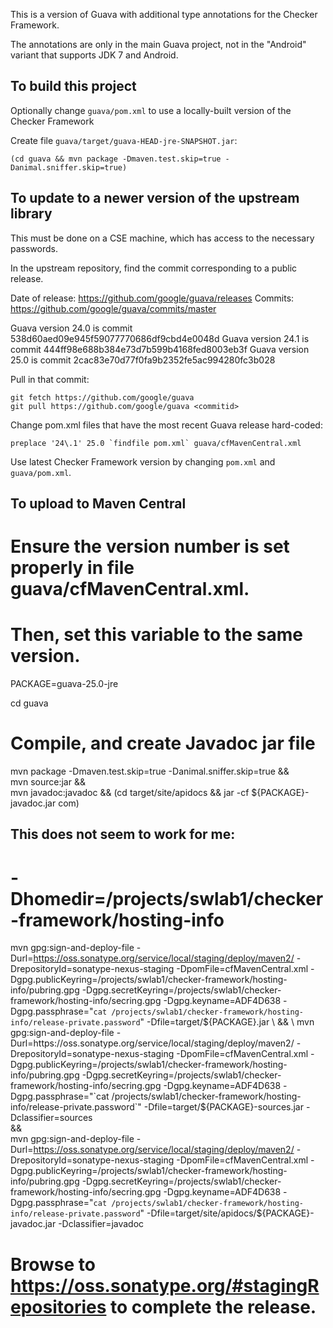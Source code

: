 This is a version of Guava with additional type annotations for the Checker Framework.

The annotations are only in the main Guava project, not in the "Android" variant that supports JDK 7 and Android.


To build this project
---------------------

Optionally change `guava/pom.xml` to use a locally-built version of the Checker Framework

Create file `guava/target/guava-HEAD-jre-SNAPSHOT.jar`:

```
(cd guava && mvn package -Dmaven.test.skip=true -Danimal.sniffer.skip=true)
```


To update to a newer version of the upstream library
----------------------------------------------------

This must be done on a CSE machine, which has access to the necessary passwords.

In the upstream repository, find the commit corresponding to a public release.

Date of release: https://github.com/google/guava/releases
Commits: https://github.com/google/guava/commits/master

Guava version 24.0 is commit 538d60aed09e945f59077770686df9cbd4e0048d
Guava version 24.1 is commit 444ff98e688b384e73d7b599b4168fed8003eb3f
Guava version 25.0 is commit 2cac83e70d77f0fa9b2352fe5ac994280fc3b028

Pull in that commit:
```
git fetch https://github.com/google/guava
git pull https://github.com/google/guava <commitid>
```

Change pom.xml files that have the most recent Guava release hard-coded:

```
preplace '24\.1' 25.0 `findfile pom.xml` guava/cfMavenCentral.xml
```

Use latest Checker Framework version by changing `pom.xml` and `guava/pom.xml`.


To upload to Maven Central
--------------------------

# Ensure the version number is set properly in file guava/cfMavenCentral.xml.
# Then, set this variable to the same version.
PACKAGE=guava-25.0-jre

cd guava


# Compile, and create Javadoc jar file
mvn package -Dmaven.test.skip=true -Danimal.sniffer.skip=true && \
mvn source:jar && \
mvn javadoc:javadoc && (cd target/site/apidocs && jar -cf ${PACKAGE}-javadoc.jar com)

## This does not seem to work for me:
# -Dhomedir=/projects/swlab1/checker-framework/hosting-info

mvn gpg:sign-and-deploy-file -Durl=https://oss.sonatype.org/service/local/staging/deploy/maven2/ -DrepositoryId=sonatype-nexus-staging -DpomFile=cfMavenCentral.xml -Dgpg.publicKeyring=/projects/swlab1/checker-framework/hosting-info/pubring.gpg -Dgpg.secretKeyring=/projects/swlab1/checker-framework/hosting-info/secring.gpg -Dgpg.keyname=ADF4D638 -Dgpg.passphrase="`cat /projects/swlab1/checker-framework/hosting-info/release-private.password`" -Dfile=target/${PACKAGE}.jar \
&& \
mvn gpg:sign-and-deploy-file -Durl=https://oss.sonatype.org/service/local/staging/deploy/maven2/ -DrepositoryId=sonatype-nexus-staging -DpomFile=cfMavenCentral.xml -Dgpg.publicKeyring=/projects/swlab1/checker-framework/hosting-info/pubring.gpg -Dgpg.secretKeyring=/projects/swlab1/checker-framework/hosting-info/secring.gpg -Dgpg.keyname=ADF4D638 -Dgpg.passphrase="`cat /projects/swlab1/checker-framework/hosting-info/release-private.password`" -Dfile=target/${PACKAGE}-sources.jar -Dclassifier=sources \
&& \
mvn gpg:sign-and-deploy-file -Durl=https://oss.sonatype.org/service/local/staging/deploy/maven2/ -DrepositoryId=sonatype-nexus-staging -DpomFile=cfMavenCentral.xml -Dgpg.publicKeyring=/projects/swlab1/checker-framework/hosting-info/pubring.gpg -Dgpg.secretKeyring=/projects/swlab1/checker-framework/hosting-info/secring.gpg -Dgpg.keyname=ADF4D638 -Dgpg.passphrase="`cat /projects/swlab1/checker-framework/hosting-info/release-private.password`" -Dfile=target/site/apidocs/${PACKAGE}-javadoc.jar -Dclassifier=javadoc

# Browse to https://oss.sonatype.org/#stagingRepositories to complete the release.
